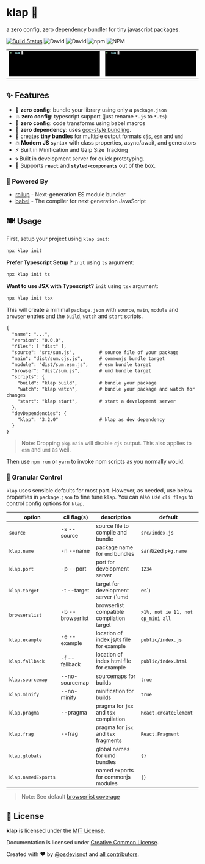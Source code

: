 # klap :clap:

a zero config, zero dependency bundler for tiny javascript packages.

[![Build Status](https://travis-ci.org/osdevisnot/klap.svg?branch=master)](https://travis-ci.org/osdevisnot/klap)
![David](https://img.shields.io/david/osdevisnot/klap)
![David](https://img.shields.io/david/dev/osdevisnot/klap)
![npm](https://img.shields.io/npm/v/klap)
![NPM](https://img.shields.io/npm/l/klap)

<table border="0">
<tr><td>
<img src="docs/klap-init.gif" alt="klap init output">
</td><td>
<img src="docs/klap-build.gif" alt="klap build output">
</td></tr>
</table>

## :sparkles: Features

- :tada: **zero config**: bundle your library using only a `package.json`
- :boom: **zero config**: typescript support (just rename `*.js` to `*.ts`)
- :star2: **zero config**: code transforms using babel macros
- :rocket: **zero dependency**: uses [gcc-style bundling](https://www.npmjs.com/package/@zeit/ncc).
- :octopus: creates **tiny bundles** for multiple output formats `cjs`, `esm` and `umd`
- :fire: **Modern JS** syntax with class properties, async/await, and generators
- :zap: Built in Minification and Gzip Size Tracking
- :cyclone: Built in development server for quick prototyping.
- :confetti_ball: Supports **`react`** and **`styled-components`** out of the box.

### :muscle: Powered By

- [rollup](https://rollupjs.org) - Next-generation ES module bundler
- [babel](https://babeljs.io) - The compiler for next generation JavaScript

## :plate_with_cutlery: Usage

First, setup your project using `klap init`:

```bash
npx klap init
```

**Prefer Typescript Setup ?** `init` using `ts` argument:

```bash
npx klap init ts
```

**Want to use JSX with Typescript?** `init` using `tsx` argument:

```bash
npx klap init tsx
```

This will create a minimal `package.json` with `source`, `main`, `module` and `browser` entries and the `build`, `watch` and `start` scripts.

```jsonc
{
  "name": "...",
  "version": "0.0.0",
  "files": [ "dist" ],
  "source": "src/sum.js",         # source file of your package
  "main": "dist/sum.cjs.js",      # commonjs bundle target
  "module": "dist/sum.esm.js",    # esm bundle target
  "browser": "dist/sum.js",       # umd bundle target
  "scripts": {
    "build": "klap build",        # bundle your package
    "watch": "klap watch",        # bundle your package and watch for changes
    "start": "klap start",        # start a development server
  },
  "devDependencies": {
    "klap": "3.2.0"               # klap as dev dependency
  }
}

```

> Note: Dropping `pkg.main` will disable `cjs` output. This also applies to `esm` and `umd` as well.

Then use `npm run` or `yarn` to invoke npm scripts as you normally would.

### :anger: Granular Control

`klap` uses sensible defaults for most part. However, as needed, use below properties in `package.json` to fine tune `klap`. You can also use `cli flags` to control config options for `klap`.

| option              | cli flag(s)           | description                               | default                           |
| ------------------- | --------------------- | ----------------------------------------- | --------------------------------- |
| `source`            | -s&nbsp;--source      | source file to compile and bundle         | `src/index.js`                    |
| `klap.name`         | -n&nbsp;--name        | package name for `umd` bundles            | sanitized `pkg.name`              |
| `klap.port`         | -p&nbsp;--port        | port for development server               | `1234`                            |
| `klap.target`       | -t&nbsp;--target      | target for development server (`umd|es`)  | `es`                              |
| `browserslist`      | -b&nbsp;--browserlist | browserlist compatible compilation target | `>1%, not ie 11, not op_mini all` |
| `klap.example`      | -e&nbsp;--example     | location of index js/ts file for example  | `public/index.js`                 |
| `klap.fallback`     | -f&nbsp;--fallback    | location of index html file for example   | `public/index.html`               |
| `klap.sourcemap`    | --no-sourcemap        | sourcemaps for builds                     | `true`                            |
| `klap.minify`       | --no-minify           | minification for builds                   | `true`                            |
| `klap.pragma`       | --pragma              | pragma for `jsx` and `tsx` compilation    | `React.createElement`             |
| `klap.frag`         | --frag                | pragma for `jsx` and `tsx` fragments      | `React.Fragment`                  |
| `klap.globals`      |                       | global names for umd bundles              | `{}`                              |
| `klap.namedExports` |                       | named exports for commonjs modules        | `{}`                              |

> Note: See default [browserlist coverage](https://browserl.ist/?q=%3E1%25%2C+not+ie+11%2C+not+op_mini+all)

## :clinking_glasses: License

**klap** is licensed under the [MIT License](http://opensource.org/licenses/MIT).

Documentation is licensed under [Creative Common License](http://creativecommons.org/licenses/by/4.0/).

Created with ♥ by [@osdevisnot](https://github.com/osdevisnot) and [all contributors](https://github.com/osdevisnot/klap/graphs/contributors).

